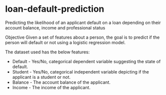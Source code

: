 # loan-default-prediction
Predicting the likelihood of an applicant default on a loan depending on their account balance, income and professional status 

Objective
Given a set of features about a person, the goal is to predict if the person will default or not using a logistic regression model.

The dataset used has the below features:

* Default - Yes/No, categorical dependent variable suggesting the state of default.
* Student - Yes/No, categorical independent variable depicting if the applicant is a student or not.
* Balance - The account balance of the applicant.
* Income - The income of the applicant.
